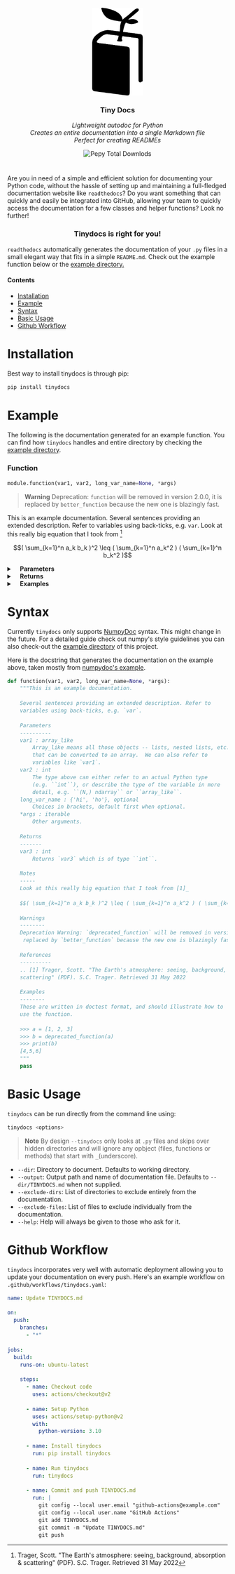 <p align="center">
  <img src='assets/logo.svg' height='200px' align="center"></img>
</p>

<div align="center">
<h3 max-width='200px' align="center">Tiny Docs</h3>
  <p><i>Lightweight autodoc for Python<br/>
  Creates an entire documentation into a single Markdown file<br/>
  Perfect for creating READMEs</i><br/></p>
  <p>
<img alt="Pepy Total Downlods" src="https://img.shields.io/pepy/dt/tinydocs?style=for-the-badge&logo=python&labelColor=white&color=blue">
  </p>
</div>

#

Are you in need of a simple and efficient solution for documenting your Python code, without the hassle of setting up and maintaining a full-fledged documentation website like `readthedocs`? Do you want something that can quickly and easily be integrated into GitHub, allowing your team to quickly access the documentation for a few classes and helper functions? Look no further!

<h3 align="center">Tinydocs is right for you!</h3>

`readthedocs` automatically generates the documentation of your `.py` files in a small elegant way that fits in a simple `README.md`. Check out the example function below or the [example directory.](#https://github.com/antonio-leitao/tinydocs/tree/master/example)

#### Contents

- [Installation](#installation)
- [Example](#example)
- [Syntax](#syntax)
- [Basic Usage](#basic_usage)
- [Github Workflow](#github-workflow)

# Installation

Best way to install tinydocs is through pip:

```sh
pip install tinydocs
```

# Example

The following is the documentation generated for an example function. You can find how `tinydocs` handles and entire directory by checking the [example directory](#https://github.com/antonio-leitao/tinydocs/tree/master/example).

### Function

```python
module.function(var1, var2, long_var_name=None, *args)
```

> **Warning** Deprecation: `function` will be removed in version 2.0.0, it is replaced by `better_function` because the new one is blazingly fast.

This is an example documentation.
Several sentences providing an extended description. Refer to
variables using back-ticks, e.g. `var`.
Look at this really big equation that I took from [^1]

$$( \sum_{k=1}^n a_k b_k )^2 \leq ( \sum_{k=1}^n a_k^2 ) ( \sum_{k=1}^n b_k^2 )$$

<details closed><summary>&emsp;<b>Parameters</b></summary><p/><ul><li><code>var1</code>: array_like<br>&emsp;Array_like means all those objects -- lists, nested lists, etc. --
that can be converted to an array.  We can also refer to
variables like `var1`.</li><li><code>var2</code>: int<br>&emsp;The type above can either refer to an actual Python type
(e.g. ``int``), or describe the type of the variable in more
detail, e.g. ``(N,) ndarray`` or ``array_like``.</li><li><code>long_var_name</code>: {'hi', 'ho'}, optional<br>&emsp;Choices in brackets, default first when optional.</li><li><code>*args</code>: iterable<br>&emsp;Other arguments.</li></ul></details><details closed><summary>&emsp;<b>Returns</b></summary><p/><ul><li><code>var3</code>: int<br>&emsp;Returns `var3` which is of type ``int``.</li></ul></details><details closed><summary>&emsp;<b>Examples</b></summary><p/>

These are written in doctest format, and should illustrate how to
use the function.

```python
>>> a = [1, 2, 3]
>>> b = deprecated_function(a)
>>> print(b)
[4,5,6]
```

</details>

[^1]: Trager, Scott. "The Earth's atmosphere: seeing, background, absorption & scattering" (PDF). S.C. Trager. Retrieved 31 May 2022

# Syntax

Currently `tinydocs` only supports [NumpyDoc](#https://numpydoc.readthedocs.io/en/latest/format.html) syntax. This might change in the future. For a detailed guide check out numpy's style guidelines you can also check-out the [example directory](#https://github.com/antonio-leitao/tinydocs/tree/master/example) of this project.

Here is the docstring that generates the documentation on the example above, taken mostly from [numpydoc's example](#https://numpydoc.readthedocs.io/en/latest/example.html#example).

```python
def function(var1, var2, long_var_name=None, *args):
    """This is an example documentation.

    Several sentences providing an extended description. Refer to
    variables using back-ticks, e.g. `var`.

    Parameters
    ----------
    var1 : array_like
        Array_like means all those objects -- lists, nested lists, etc. --
        that can be converted to an array.  We can also refer to
        variables like `var1`.
    var2 : int
        The type above can either refer to an actual Python type
        (e.g. ``int``), or describe the type of the variable in more
        detail, e.g. ``(N,) ndarray`` or ``array_like``.
    long_var_name : {'hi', 'ho'}, optional
        Choices in brackets, default first when optional.
    *args : iterable
        Other arguments.

    Returns
    -------
    var3 : int
        Returns `var3` which is of type ``int``.

    Notes
    -----
    Look at this really big equation that I took from [1]_

    $$( \sum_{k=1}^n a_k b_k )^2 \leq ( \sum_{k=1}^n a_k^2 ) ( \sum_{k=1}^n b_k^2 )$$

    Warnings
    --------
    Deprecation Warning: `deprecated_function` will be removed in version 2.0.0, it is
     replaced by `better_function` because the new one is blazingly fast.

    References
    ----------
    .. [1] Trager, Scott. "The Earth's atmosphere: seeing, background, absorption &
    scattering" (PDF). S.C. Trager. Retrieved 31 May 2022

    Examples
    --------
    These are written in doctest format, and should illustrate how to
    use the function.

    >>> a = [1, 2, 3]
    >>> b = deprecated_function(a)
    >>> print(b)
    [4,5,6]
    """
    pass
```

# Basic Usage

`tinydocs` can be run directly from the command line using:

```sh
tinydocs <options>
```

> **Note** By design `--tinydocs` only looks at `.py` files and skips over hidden directories and will ignore any opbject (files, functions or methods) that start with `_`(underscore).

- `--dir`: Directory to document. Defaults to working directory.
- `--output`: Output path and name of documentation file. Defaults to `--dir/TINYDOCS.md` when not supplied.
- `--exclude-dirs`: List of directories to exclude entirely from the documentation.
- `--exclude-files`: List of files to exclude individually from the documentation.
- `--help`: Help will always be given to those who ask for it.

# Github Workflow

`tinydocs` incorporates very well with automatic deployment allowing you to update your documentation on every push. Here's an example workflow on
`.github/workflows/tinydocs.yaml`:

```yaml
name: Update TINYDOCS.md

on:
  push:
    branches:
      - "*"

jobs:
  build:
    runs-on: ubuntu-latest

    steps:
      - name: Checkout code
        uses: actions/checkout@v2

      - name: Setup Python
        uses: actions/setup-python@v2
        with:
          python-version: 3.10

      - name: Install tinydocs
        run: pip install tinydocs

      - name: Run tinydocs
        run: tinydocs

      - name: Commit and push TINYDOCS.md
        run: |
          git config --local user.email "github-actions@example.com"
          git config --local user.name "GitHub Actions"
          git add TINYDOCS.md
          git commit -m "Update TINYDOCS.md"
          git push
```

